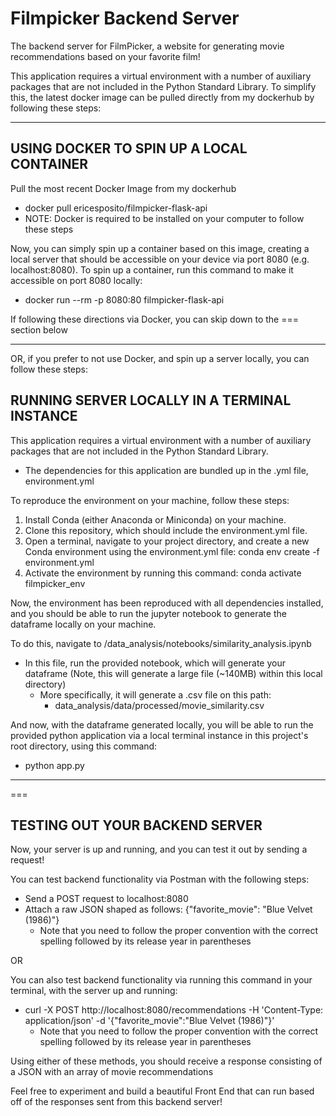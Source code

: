 # Filmpicker Backend Server

The backend server for FilmPicker, a website for generating movie recommendations based on your favorite film!

This application requires a virtual environment with a number of auxiliary packages that are not included in the Python Standard Library. To simplify this, the latest docker image can be pulled directly from my dockerhub by following these steps:

---

## USING DOCKER TO SPIN UP A LOCAL CONTAINER

Pull the most recent Docker Image from my dockerhub

- docker pull ericesposito/filmpicker-flask-api
- NOTE: Docker is required to be installed on your computer to follow these steps

Now, you can simply spin up a container based on this image, creating a local server that should be accessible on your device via port 8080 (e.g. localhost:8080). To spin up a container, run this command to make it accessible on port 8080 locally:

- docker run --rm -p 8080:80 filmpicker-flask-api

If following these directions via Docker, you can skip down to the === section below

---

OR, if you prefer to not use Docker, and spin up a server locally, you can follow these steps:

## RUNNING SERVER LOCALLY IN A TERMINAL INSTANCE

This application requires a virtual environment with a number of auxiliary packages that are not included in the Python Standard Library.

- The dependencies for this application are bundled up in the .yml file, environment.yml

To reproduce the environment on your machine, follow these steps:

1. Install Conda (either Anaconda or Miniconda) on your machine.
2. Clone this repository, which should include the environment.yml file.
3. Open a terminal, navigate to your project directory, and create a new Conda environment using the environment.yml file:
   conda env create -f environment.yml
4. Activate the environment by running this command:
   conda activate filmpicker_env

Now, the environment has been reproduced with all dependencies installed, and you should be able to run the jupyter notebook to generate the dataframe locally on your machine.

To do this, navigate to /data_analysis/notebooks/similarity_analysis.ipynb

- In this file, run the provided notebook, which will generate your dataframe (Note, this will generate a large file (~140MB) within this local directory)
  - More specifically, it will generate a .csv file on this path:
    - data_analysis/data/processed/movie_similarity.csv

And now, with the dataframe generated locally, you will be able to run the provided python application via a local terminal instance in this project's root directory, using this command:

- python app.py

---

===

## TESTING OUT YOUR BACKEND SERVER

Now, your server is up and running, and you can test it out by sending a request!

You can test backend functionality via Postman with the following steps:

- Send a POST request to localhost:8080
- Attach a raw JSON shaped as follows:
  {"favorite_movie": "Blue Velvet (1986)"}
  - Note that you need to follow the proper convention with the correct spelling followed by its release year in parentheses

OR

You can also test backend functionality via running this command in your terminal, with the server up and running:

- curl -X POST http://localhost:8080/recommendations -H 'Content-Type: application/json' -d '{"favorite_movie":"Blue Velvet (1986)"}'
  - Note that you need to follow the proper convention with the correct spelling followed by its release year in parentheses

Using either of these methods, you should receive a response consisting of a JSON with an array of movie recommendations

Feel free to experiment and build a beautiful Front End that can run based off of the responses sent from this backend server!
